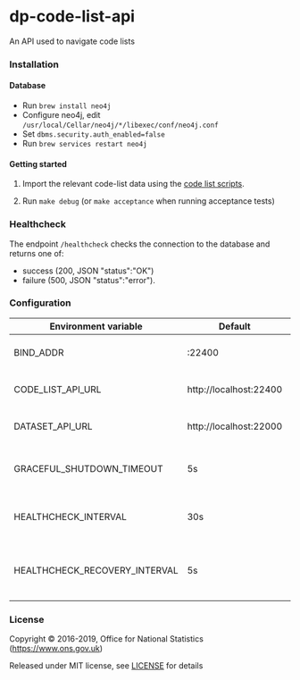 dp-code-list-api
================

An API used to navigate code lists

### Installation

#### Database

- Run `brew install neo4j`
- Configure neo4j, edit `/usr/local/Cellar/neo4j/*/libexec/conf/neo4j.conf`
- Set `dbms.security.auth_enabled=false`
- Run `brew services restart neo4j`

#### Getting started

1) Import the relevant code-list data using the [code list scripts](https://github.com/ONSdigital/dp-code-list-scripts).

2) Run `make debug` (or `make acceptance` when running acceptance tests)

### Healthcheck

The endpoint `/healthcheck` checks the connection to the database and returns one of:

- success (200, JSON "status":"OK")
- failure (500, JSON "status":"error").

### Configuration

| Environment variable          | Default                                | Description
| ----------------------------- | ---------------------------------------| -----------
| BIND_ADDR                     | :22400                                 | The host and port to bind to
| CODE_LIST_API_URL             | http://localhost:22400                 | The base URL for the code list API
| DATASET_API_URL               | http://localhost:22000                 | The base URL for the dataset API
| GRACEFUL_SHUTDOWN_TIMEOUT     | 5s                                     | The graceful shutdown timeout in seconds
| HEALTHCHECK_INTERVAL          | 30s                                    | Time between calls to healthchecks
| HEALTHCHECK_RECOVERY_INTERVAL | 5s                                     | Time between calls to healthchecks while failing


### License

Copyright © 2016-2019, Office for National Statistics (https://www.ons.gov.uk)

Released under MIT license, see [LICENSE](LICENSE.md) for details
